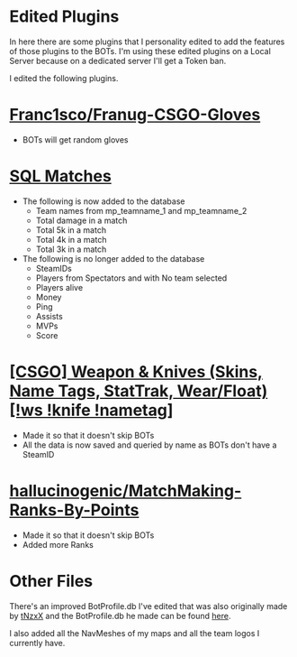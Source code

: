 # Edited Plugins

In here there are some plugins that I personality edited to add the features of those plugins to the BOTs. I'm using these edited plugins on a Local Server because on a dedicated server I'll get a Token ban.

I edited the following plugins.

# [Franc1sco/Franug-CSGO-Gloves](https://github.com/Franc1sco/Franug-CSGO-Gloves)
- BOTs will get random gloves

# [SQL Matches](https://forums.alliedmods.net/showthread.php?t=312488)
- The following is now added to the database
  - Team names from mp_teamname_1 and mp_teamname_2
  - Total damage in a match
  - Total 5k in a match
  - Total 4k in a match
  - Total 3k in a match
- The following is no longer added to the database
  - SteamIDs
  - Players from Spectators and with No team selected
  - Players alive
  - Money
  - Ping
  - Assists
  - MVPs
  - Score
  
# [[CSGO] Weapon & Knives (Skins, Name Tags, StatTrak, Wear/Float) [!ws !knife !nametag]](https://forums.alliedmods.net/showthread.php?t=298770)
- Made it so that it doesn't skip BOTs
- All the data is now saved and queried by name as BOTs don't have a SteamID

# [hallucinogenic/MatchMaking-Ranks-By-Points](https://github.com/hallucinogenic/MatchMaking-Ranks-By-Points)
- Made it so that it doesn't skip BOTs
- Added more Ranks

# Other Files

There's an improved BotProfile.db I've edited that was also originally made by [tNzxX](https://www.youtube.com/channel/UCF6sK9PaONILzTd42baWxkA) and the BotProfile.db he made can be found [here](https://steamcommunity.com/groups/Bots-release#announcements/detail/1805285903706432497).

I also added all the NavMeshes of my maps and all the team logos I currently have.
